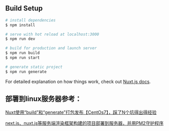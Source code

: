 ## Build Setup

```bash
# install dependencies
$ npm install

# serve with hot reload at localhost:3000
$ npm run dev

# build for production and launch server
$ npm run build
$ npm run start

# generate static project
$ npm run generate
```

For detailed explanation on how things work, check out [Nuxt.js docs](https://nuxtjs.org).


## 部署到linux服务器参考：

[Nuxt使用“build”和“generate”打包发布【CentOs7】，踩了N个坑得出得经验](https://blog.csdn.net/Tomwildboar/article/details/102745299)

[next.js、nuxt.js等服务端渲染框架构建的项目部署到服务器，并用PM2守护程序](https://segmentfault.com/a/1190000012774650)